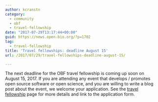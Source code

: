 ```yaml
---
author: kcranstn
category:
  - community
  - obf
  - travel-fellowship
date: "2017-07-29T13:17:44+00:00"
guid: https://news.open-bio.org/?p=1702
tag:
  - travel-fellowship
title: 'Travel fellowships: deadline August 15'
url: /2017/07/29/travel-fellowships-deadline-august-15/

---
```

The next deadline for the OBF travel fellowship is coming up soon on August 15, 2017. If you are attending any event that develops / promotes open source software or open science, and you are willing to write a blog post about the event, we welcome your application. See the [travel fellowship](https://github.com/OBF/obf-docs/blob/master/Travel_fellowships.md) page for more details and link to the application form.
